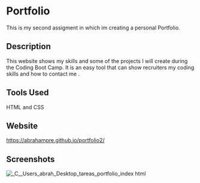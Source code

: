 
# Portfolio
This is my second assigment in which im creating a personal Portfolio.

## Description
This website shows my skills and some of the projects I will create during the Coding Boot Camp.
It is an easy tool that can show recruiters my coding skills and how to contact me .

## Tools Used
HTML and CSS

## Website

https://abrahampre.github.io/portfolio2/


## Screenshots

![_C__Users_abrah_Desktop_tareas_portfolio_index html](https://user-images.githubusercontent.com/84687714/138576435-c4cd1417-4ac0-411e-8060-ea8a71e176a7.png)
